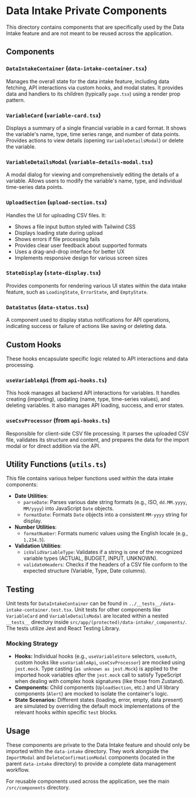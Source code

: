 # Data Intake Private Components

This directory contains components that are specifically used by the Data Intake feature and are not meant to be reused across the application.

## Components

### `DataIntakeContainer` (`data-intake-container.tsx`)
Manages the overall state for the data intake feature, including data fetching, API interactions via custom hooks, and modal states. It provides data and handlers to its children (typically `page.tsx`) using a render prop pattern.

### `VariableCard` (`variable-card.tsx`)
Displays a summary of a single financial variable in a card format. It shows the variable's name, type, time series range, and number of data points. Provides actions to view details (opening `VariableDetailsModal`) or delete the variable.

### `VariableDetailsModal` (`variable-details-modal.tsx`)
A modal dialog for viewing and comprehensively editing the details of a variable. Allows users to modify the variable's name, type, and individual time-series data points.

### `UploadSection` (`upload-section.tsx`)
Handles the UI for uploading CSV files. It:
- Shows a file input button styled with Tailwind CSS
- Displays loading state during upload
- Shows errors if file processing fails
- Provides clear user feedback about supported formats
- Uses a drag-and-drop interface for better UX
- Implements responsive design for various screen sizes

### `StateDisplay` (`state-display.tsx`)
Provides components for rendering various UI states within the data intake feature, such as `LoadingState`, `ErrorState`, and `EmptyState`.

### `DataStatus` (`data-status.tsx`)
A component used to display status notifications for API operations, indicating success or failure of actions like saving or deleting data.

## Custom Hooks

These hooks encapsulate specific logic related to API interactions and data processing.

### `useVariableApi` (from `api-hooks.ts`)
This hook manages all backend API interactions for variables. It handles creating (importing), updating (name, type, time-series values), and deleting variables. It also manages API loading, success, and error states.

### `useCsvProcessor` (from `api-hooks.ts`)
Responsible for client-side CSV file processing. It parses the uploaded CSV file, validates its structure and content, and prepares the data for the import modal or for direct addition via the API.

## Utility Functions (`utils.ts`)

This file contains various helper functions used within the data intake components:

- **Date Utilities**:
  - `parseDate`: Parses various date string formats (e.g., ISO, `dd.MM.yyyy`, `MM/yyyy`) into JavaScript `Date` objects.
  - `formatDate`: Formats `Date` objects into a consistent `MM-yyyy` string for display.
- **Number Utilities**:
  - `formatNumber`: Formats numeric values using the English locale (e.g., `1,234.5`).
- **Validation Utilities**:
  - `isValidVariableType`: Validates if a string is one of the recognized variable types (ACTUAL, BUDGET, INPUT, UNKNOWN).
  - `validateHeaders`: Checks if the headers of a CSV file conform to the expected structure (Variable, Type, Date columns).

## Testing

Unit tests for `DataIntakeContainer` can be found in `../__tests__/data-intake-container.test.tsx`. Unit tests for other components like `VariableCard` and `VariableDetailsModal` are located within a nested `__tests__` directory inside `src/app/(protected)/data-intake/_components/`.
The tests utilize Jest and React Testing Library.

### Mocking Strategy
- **Hooks:** Individual hooks (e.g., `useVariableStore` selectors, `useAuth`, custom hooks like `useVariableApi`, `useCsvProcessor`) are mocked using `jest.mock`. Type casting (`as unknown as jest.Mock`) is applied to the imported hook variables *after* the `jest.mock` call to satisfy TypeScript when dealing with complex hook signatures (like those from Zustand).
- **Components:** Child components (`UploadSection`, etc.) and UI library components (`Alert`) are mocked to isolate the container's logic.
- **State Scenarios:** Different states (loading, error, empty, data present) are simulated by overriding the default mock implementations of the relevant hooks within specific `test` blocks.

## Usage

These components are private to the Data Intake feature and should only be imported within the `data-intake` directory. They work alongside the `ImportModal` and `DeleteConfirmationModal` components (located in the parent `data-intake` directory) to provide a complete data management workflow.

For reusable components used across the application, see the main `/src/components` directory. 